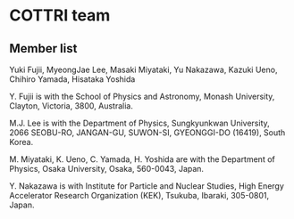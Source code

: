 # COTTRI team

## Member list

Yuki Fujii, MyeongJae Lee, Masaki Miyataki, Yu Nakazawa, Kazuki Ueno, Chihiro Yamada, Hisataka Yoshida


Y. Fujii is with the School of Physics and Astronomy, Monash University, Clayton, Victoria, 3800, Australia.

M.J. Lee is with the Department of Physics, Sungkyunkwan University, 2066 SEOBU-RO, JANGAN-GU, SUWON-SI, GYEONGGI-DO (16419), South Korea.

M. Miyataki, K. Ueno, C. Yamada, H. Yoshida are with the Department of Physics, Osaka University, Osaka, 560-0043, Japan.

Y. Nakazawa is with Institute for Particle and Nuclear Studies, High Energy Accelerator Research Organization (KEK), Tsukuba, Ibaraki, 305-0801, Japan.
